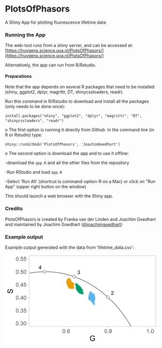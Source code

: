 # PlotsOfPhasors
A Shiny App for plotting fluorescence lifetime data

### Running the App

The web-tool runs from a shiny server, and can be accessed at: [https://huygens.science.uva.nl/PlotsOfPhasors/](https://huygens.science.uva.nl/PlotsOfPhasors/)

Alternatively, the app can run from R/Rstudio.

#### Preparations
Note that the app depends on several R packages that need to be installed (shiny, ggplot2, dplyr, magrittr, DT, shinycssloaders, readr). 

Run this command in R/Rstudio to download and install all the packages (only needs to be done once):
```
install.packages("shiny", "ggplot2", "dplyr", "magrittr", "DT", "shinycssloaders", "readr")
```
o The first option is running it directly from Github. In the command line (in R or Rstudio) type:
```
shiny::runGitHub('PlotsOfPhasors', 'JoachimGoedhart')
```
o The second option is download the app and to use it offline:

-download the `app.R` and all the other files from the repository

-Run RStudio and load `app.R`

-Select 'Run All' (shortcut is command-option-R on a Mac) or click on "Run App" (upper right button on the window)

This should launch a web browser with the Shiny app.


### Credits

PlotsOfPhasors is created by Franka van der Linden and Joachim Goedhart and maintained by Joachim Goedhart ([@joachimgoedhart](https://twitter.com/joachimgoedhart))

### Example output

Example output generated with the data from 'lifetime_data.csv':

![alt text](https://github.com/JoachimGoedhart/PlotsOfPhasors/blob/main/PlotsOfPhasors_1.png "Output")




